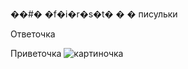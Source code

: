 ��#� �f�i�r�s�t�
�
� писульки

Ответочка

Приветочка ![картиночка](https://resheto.net/images/mater/pozitivnye_kartinki_1.jpg)


